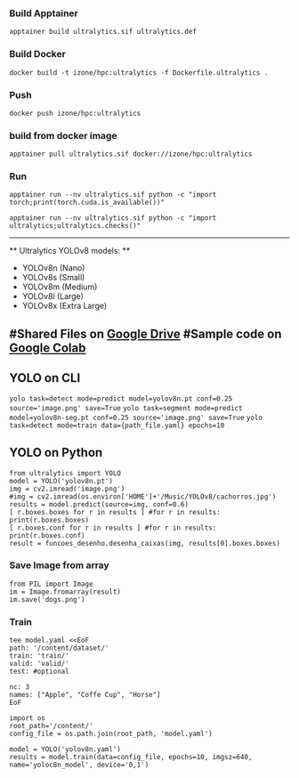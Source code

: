 ### Build Apptainer
```apptainer build ultralytics.sif ultralytics.def```

### Build Docker
```docker build -t izone/hpc:ultralytics -f Dockerfile.ultralytics .```

### Push
```docker push izone/hpc:ultralytics```

### build from docker image
```apptainer pull ultralytics.sif docker://izone/hpc:ultralytics```

### Run
```apptainer run --nv ultralytics.sif python -c "import torch;print(torch.cuda.is_available())"```

```apptainer run --nv ultralytics.sif python -c "import ultralytics;ultralytics.checks()"```

-----

** Ultralytics YOLOv8 models: **

* YOLOv8n (Nano)
* YOLOv8s (Small)
* YOLOv8m (Medium)
* YOLOv8l (Large)
* YOLOv8x (Extra Large)

#Shared Files on [Google Drive](https://drive.google.com/drive/folders/1pI0ImWiFNpSqaKXAqbDXXV30EueF3LGP)
#Sample code on [Google Colab](https://colab.research.google.com/drive/1QMHip0FLNbRvbP6PXyslwBsfhyDlixZ0?usp=sharing)
-----

## YOLO on CLI
```yolo task=detect mode=predict model=yolov8n.pt conf=0.25 source='image.png' save=True```
```yolo task=segment mode=predict model=yolov8n-seg.pt conf=0.25 source='image.png' save=True```
```yolo task=detect mode=train data={path_file.yaml} epochs=10```

## YOLO on Python
```
from ultralytics import YOLO
model = YOLO('yolov8n.pt')
img = cv2.imread('image.png')
#img = cv2.imread(os.environ['HOME']+'/Music/YOLOv8/cachorros.jpg')
results = model.predict(source=img, conf=0.6)
[ r.boxes.boxes for r in results ] #for r in results: print(r.boxes.boxes)
[ r.boxes.conf for r in results ] #for r in results: print(r.boxes.conf)
result = funcoes_desenho.desenha_caixas(img, results[0].boxes.boxes)
```
### Save Image from array
```
from PIL import Image
im = Image.fromarray(result)
im.save('dogs.png')
```
### Train
```
tee model.yaml <<EoF
path: '/content/dataset/'
train: 'train/'
valid: 'valid/'
test: #optional

nc: 3
names: ["Apple", "Coffe Cup", "Horse"]
EoF
```
```
import os
root_path='/content/'
config_file = os.path.join(root_path, 'model.yaml')

model = YOLO('yolov8n.yaml')
results = model.train(data=config_file, epochs=10, imgsz=640, name='yoloc8n_model', device='0,1')
```
